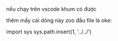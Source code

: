 nếu chạy trên vscode khum có được

thêm mấy cái dòng này zoo đầu file là oke:

import sys 
sys.path.insert(1, '../../')
